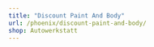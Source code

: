 ```yaml
---
title: "Discount Paint And Body"
url: /phoenix/discount-paint-and-body/
shop: Autowerkstatt
---
```

